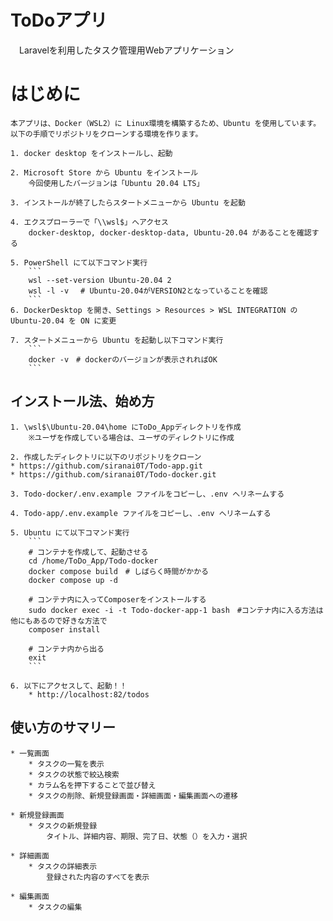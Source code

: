# ToDoアプリ

　Laravelを利用したタスク管理用Webアプリケーション

# はじめに

    本アプリは、Docker（WSL2）に Linux環境を構築するため、Ubuntu を使用しています。
    以下の手順でリポジトリをクローンする環境を作ります。

    1. docker desktop をインストールし、起動

    2. Microsoft Store から Ubuntu をインストール
        今回使用したバージョンは「Ubuntu 20.04 LTS」

    3. インストールが終了したらスタートメニューから Ubuntu を起動

    4. エクスプローラーで「\\wsl$」へアクセス
        docker-desktop, docker-desktop-data, Ubuntu-20.04 があることを確認する

    5. PowerShell にて以下コマンド実行
        ```
        wsl --set-version Ubuntu-20.04 2
        wsl -l -v 　# Ubuntu-20.04がVERSION2となっていることを確認
        ```
    6. DockerDesktop を開き、Settings > Resources > WSL INTEGRATION の Ubuntu-20.04 を ON に変更

    7. スタートメニューから Ubuntu を起動し以下コマンド実行
        ```
        docker -v　# dockerのバージョンが表示されればOK
        ```

## インストール法、始め方

    1. \wsl$\Ubuntu-20.04\home にToDo_Appディレクトリを作成
        ※ユーザを作成している場合は、ユーザのディレクトリに作成

    2. 作成したディレクトリに以下のリポジトリをクローン
    * https://github.com/siranai0T/Todo-app.git
    * https://github.com/siranai0T/Todo-docker.git

    3. Todo-docker/.env.example ファイルをコピーし、.env へリネームする

    4. Todo-app/.env.example ファイルをコピーし、.env へリネームする

    5. Ubuntu にて以下コマンド実行
        ```
        # コンテナを作成して、起動させる
        cd /home/ToDo_App/Todo-docker
        docker compose build　# しばらく時間がかかる
        docker compose up -d

        # コンテナ内に入ってComposerをインストールする
        sudo docker exec -i -t Todo-docker-app-1 bash　#コンテナ内に入る方法は他にもあるので好きな方法で
        composer install

        # コンテナ内から出る
        exit
        ```

    6. 以下にアクセスして、起動！！
        * http://localhost:82/todos

## 使い方のサマリー

    * 一覧画面
        * タスクの一覧を表示
        * タスクの状態で絞込検索
        * カラム名を押下することで並び替え
        * タスクの削除、新規登録画面・詳細画面・編集画面への遷移

    * 新規登録画面
        * タスクの新規登録
            タイトル、詳細内容、期限、完了日、状態（）を入力・選択

    * 詳細画面
        * タスクの詳細表示
            登録された内容のすべてを表示

    * 編集画面
        * タスクの編集

